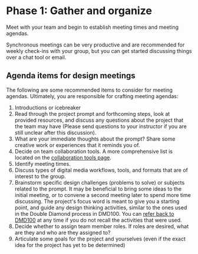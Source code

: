 # Phase 1: Gather and organize

Meet with your team and begin to establish meeting times and meeting agendas. 

Synchronous meetings can be very productive and are recommended for weekly check-ins with your group, but you can get started discussing things over a chat tool or email.

## Agenda items for design meetings

The following are some recommended items to consider for meeting agendas. Ultimately, you are responsible for crafting meeting agendas:

1. Introductions or icebreaker
2. Read through the project prompt and forthcoming steps, look at provided resources, and discuss any questions about the project that the team may have \(Please send questions to your instructor if you are still unclear after this discussion\).
3. What are your immediate thoughts about the prompt? Share some creative work or experiences that it reminds you of.
4. Decide on team collaboration tools. A more comprehensive list is located on the [collaboration tools page](/collaboration-tools.md).
5. Identify meeting times.
6. Discuss types of digital media workflows, tools, and formats that are of interest to the group.
7. Brainstorm specific design challenges (problems to solve) or subjects related to the prompt. It may be beneficial to bring some ideas to the initial meeting, or to convene a second meeting later to spend more time discussing. The project's focus word is meant to give you a starting point, and guide any design thinking activities, similar to the ones used in the Double Diamond process in DMD100. You can [refer back to DMD100](https://dmd-program.gitbooks.io/dmd-100-sp19/content/) at any time if you do not recall the activities that were used. 
8. Decide whether to assign team member roles. If roles are desired, what are they and who are they assigned to?
9. Articulate some goals for the project and yourselves \(even if the exact idea for the project has yet to be determined)



